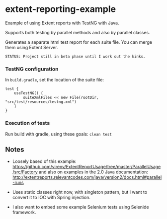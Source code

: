 # extent-reporting-example

Example of using Extent reports with TestNG with Java.

Supports both testing by parallel methods and also by parallel classes.

Generates a separate html test report for each suite file.  You can merge them using Extent Server.

    STATUS: Project still in beta phase until I work out the kinks.

### TestNG configuration

In `build.gradle`, set the location of the suite file:

    test {
        useTestNG() {
            suiteXmlFiles << new File(rootDir, "src/test/resources/testng.xml")
        }
    }

### Execution of tests

Run build with gradle, using these goals: `clean test`

## Notes

- Loosely based of this example: https://github.com/virenv/ExtentReportUsage/tree/master/ParallelUsage/src/Factory and also on examples in the 2.0 Java documentation: http://extentreports.relevantcodes.com/java/version2/docs.html#parallel-runs

- Uses static classes right now, with singleton pattern, but I want to convert it to IOC with Spring injection.

- I also want to embed some example Selenium tests using Selenide framework.
